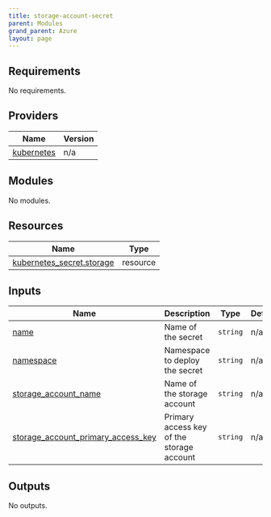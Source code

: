 ```yaml
---
title: storage-account-secret
parent: Modules
grand_parent: Azure
layout: page
---
```


<!-- BEGIN_TF_DOCS -->

## Requirements

No requirements.

## Providers

| Name | Version |
|------|---------|
| <a name="provider_kubernetes"></a> [kubernetes](#provider\_kubernetes) | n/a |

## Modules

No modules.

## Resources

| Name | Type |
|------|------|
| [kubernetes_secret.storage](https://registry.terraform.io/providers/hashicorp/kubernetes/latest/docs/resources/secret) | resource |

## Inputs

| Name | Description | Type | Default | Required |
|------|-------------|------|---------|:--------:|
| <a name="input_name"></a> [name](#input\_name) | Name of the secret | `string` | n/a | yes |
| <a name="input_namespace"></a> [namespace](#input\_namespace) | Namespace to deploy the secret | `string` | n/a | yes |
| <a name="input_storage_account_name"></a> [storage\_account\_name](#input\_storage\_account\_name) | Name of the storage account | `string` | n/a | yes |
| <a name="input_storage_account_primary_access_key"></a> [storage\_account\_primary\_access\_key](#input\_storage\_account\_primary\_access\_key) | Primary access key of the storage account | `string` | n/a | yes |

## Outputs

No outputs.

<!-- END_TF_DOCS -->